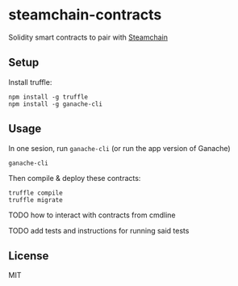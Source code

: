 steamchain-contracts
====================

Solidity smart contracts to pair with [Steamchain](https://github.com/jamiew/steamchain)


## Setup

Install truffle:

```
npm install -g truffle
npm install -g ganache-cli
```

## Usage

In one sesion, run `ganache-cli` (or run the app version of Ganache)

```
ganache-cli
```

Then compile & deploy these contracts:

```
truffle compile
truffle migrate
```

TODO how to interact with contracts from cmdline

TODO add tests and instructions for running said tests


## License

MIT
